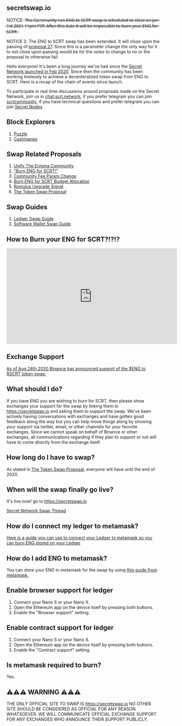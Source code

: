 ## secretswap.io

NOTICE: T̶h̶e̶ ̶C̶o̶m̶m̶u̶n̶i̶t̶y̶ ̶r̶u̶n̶ ̶E̶N̶G̶ ̶t̶o̶ ̶S̶C̶R̶T̶ ̶s̶w̶a̶p̶ ̶i̶s̶ ̶s̶c̶h̶e̶d̶u̶l̶e̶d̶ ̶t̶o̶ ̶c̶l̶o̶s̶e̶ ̶o̶n̶ ̶J̶a̶n̶ ̶1̶s̶t̶ ̶2̶0̶2̶1̶ ̶1̶1̶p̶m̶ ̶P̶S̶T̶.̶ ̶A̶f̶t̶e̶r̶ ̶t̶h̶i̶s̶ ̶d̶a̶t̶e̶ ̶i̶t̶ ̶w̶i̶l̶l̶ ̶b̶e̶ ̶i̶m̶p̶o̶s̶s̶i̶b̶l̶e̶ ̶t̶o̶ ̶b̶u̶r̶n̶ ̶y̶o̶u̶r̶ ̶E̶N̶G̶ ̶f̶o̶r̶ ̶S̶C̶R̶T̶.̶

NOTICE 2: The ENG to SCRT swap has been extended. It will close upon the passing of [proposal 27](https://puzzle.report/secret/chains/secret-2/governance). Since this is a parameter change the only way for it to not close upon passing would be for the votes to change to no or the proposal to otherwise fail.

Hello everyone! It's been a long journey we've had since the [Secret Network launched in Feb 2020](https://blog.enigma.co/the-enigma-mainnet-has-launched-3bd0d40fe80d?source=collection_home---4------0-----------------------). Since then the community has been working tirelessly to achieve a decenteralized token swap from ENG to SCRT. Here is a recap of the chain of events since launch.

To participate in real time discussions around proposals made on the Secret Network, join us in [chat.scrt.network](https://chat.scrt.network), if you prefer telegram you can join [scrtcommunity](https://t.me/scrtcommunity), if you have technical questions and prefer telegram you can join [Secret Nodes](https://t.me/secretnodes)

## Block Explorers

1. [Puzzle](https://puzzle.report)
2. [Cashmaney](https://explorer.cashmaney.com)


## Swap Related Proposals

1. [Unify The Enigma Community](https://puzzle.report/secret/chains/secret-2/governance/proposals/2)
2. ["Burn ENG for SCRT!"](https://puzzle.report/secret/chains/secret-2/governance/proposals/4)
3. [Community Fee Param Change](https://puzzle.report/secret/chains/secret-2/governance/proposals/5)
4. [Burn ENG for SCRT Budget Allocation](https://www.puzzle.report/secret/chains/secret-2/governance/proposals/6)
5. [Romulus Upgrade Signal](https://puzzle.report/secret/chains/secret-2/governance/proposals/11)
6. [The Token Swap Proposal](https://puzzle.report/secret/chains/secret-2/governance/proposals/14)

## Swap Guides

1. [Ledger Swap Guide](https://secretnodes.org/#/tutorials/ledger-swap)
2. [Software Wallet Swap Guide](https://medium.com/@Immassi/swap-enigma-eng-to-secret-network-scrt-full-guide-by-sg-1-validator-131d5e542dd8)

## How to Burn your ENG for SCRT?!?!?

<iframe width="560" height="315" src="https://www.youtube.com/embed/a--ZTAiN2RQ" frameborder="0" allow="accelerometer; autoplay; clipboard-write; encrypted-media; gyroscope; picture-in-picture" allowfullscreen></iframe>


## Exchange Support

[As of Aug 24th 2020 Binance has announced support of the $ENG to $SCRT token swap.](https://www.binance.com/en/support/articles/08082b3cbb874a23bd0b21aedae24852?utm_source=BinanceTwitter&utm_medium=GlobalSocial&utm_campaign=GlobalSocial)

## What should I do?

If you have ENG you are wishing to burn for SCRT, then please show exchanges your support for the swap by linking them to https://secretswap.io and asking them to support the swap. We've been actively having conversations with exchanges and have gotten good feedback along the way but you can help move things along by showing your support via twitter, email, or other channels for your favorite exchanges. Since we cannot speak on behalf of Binance or other exchanges, all communications regarding if they plan to support or not will have to come directly from the exchange itself.

## How long do I have to swap?

As stated in [The Token Swap Proposal](https://www.puzzle.report/secret/chains/secret-2/governance/proposals/14), everyone will have until the end of 2020.

## When will the swap finally go live?

It's live now! go to https://secretswap.io

[Secret Network Swap Thread](https://forum.scrt.network/t/token-swap-proposal/1364)

## How do I connect my ledger to metamask?

[Here is a guide you can use to connect your Ledger to metamask so you can burn ENG stored on your Ledger](https://medium.com/metamask/metamask-now-supports-ledger-hardware-wallets-847f4d51546)

## How do I add ENG to metamask?

You can store your ENG in metamask for the swap by using [this guide from metamask.](https://metamask.zendesk.com/hc/en-us/articles/360015489031-How-to-View-See-Your-Tokens-in-Metamask)

## Enable browser support for ledger

1. Connect your Nano S or your Nano X.
2. Open the Ethereum app on the device itself by pressing both buttons.
3. Enable the "Browser support" setting.

## Enable contract support for ledger

1. Connect your Nano S or your Nano X.
2. Open the Ethereum app on the device itself by pressing both buttons.
3. Enable the "Contract support" setting.

## Is metamask required to burn?

Yes.


## ⚠️⚠️⚠️ WARNING ⚠️⚠️⚠️

THE ONLY OFFICIAL SITE TO SWAP IS https://secretswap.io NO OTHER SITE SHOULD BE CONSIDERED AS OFFICIAL FOR ANY REASON WHATSOEVER. WE WILL COMMUNICATE OFFICIAL EXCHANGE SUPPORT FOR ANY EXCHANGES WHO ANNOUNCE THEIR SUPPORT PUBLICLY.
